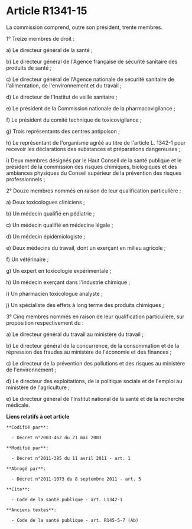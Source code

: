 # Article R1341-15

La commission comprend, outre son président, trente membres. 

1° Treize membres de droit : 

a) Le directeur général de la santé ; 

b) Le directeur général de l'Agence française de sécurité sanitaire des produits de santé ; 

c) Le directeur général de l'Agence nationale de sécurité sanitaire de l'alimentation, de l'environnement et du travail ; 

d) Le directeur de l'Institut de veille sanitaire ; 

e) Le président de la Commission nationale de la pharmacovigilance ; 

f) Le président du comité technique de toxicovigilance ; 

g) Trois représentants des centres antipoison ; 

h) Le représentant de l'organisme agréé au titre de l'article L. 1342-1 pour recevoir les déclarations des substances et
préparations dangereuses ; 

i) Deux membres désignés par le Haut Conseil de la santé publique et le président de la commission des risques chimiques,
biologiques et des ambiances physiques du Conseil supérieur de la prévention des risques professionnels ; 

2° Douze membres nommés en raison de leur qualification particulière : 

a) Deux toxicologues cliniciens ; 

b) Un médecin qualifié en pédiatrie ; 

c) Un médecin qualifié en médecine légale ; 

d) Un médecin épidémiologiste ; 

e) Deux médecins du travail, dont un exerçant en milieu agricole ; 

f) Un vétérinaire ; 

g) Un expert en toxicologie expérimentale ; 

h) Un médecin exerçant dans l'industrie chimique ; 

i) Un pharmacien toxicologue analyste ; 

j) Un spécialiste des effets à long terme des produits chimiques ; 

3° Cinq membres nommés en raison de leur qualification particulière, sur proposition respectivement du : 

a) Le directeur général du travail au ministère du travail ; 

b) Le directeur général de la concurrence, de la consommation et de la répression des fraudes au ministère de l'économie et
des finances ; 

c) Le directeur de la prévention des pollutions et des risques au ministère de l'environnement ; 

d) Le directeur des exploitations, de la politique sociale et de l'emploi au ministère de l'agriculture ; 

e) Le directeur général de l'Institut national de la santé et de la recherche médicale.

**Liens relatifs à cet article**

	**Codifié par**:

	  - Décret n°2003-462 du 21 mai 2003

	**Modifié par**:

	  - Décret n°2011-385 du 11 avril 2011 - art. 1

	**Abrogé par**:

	  - Décret n°2011-1073 du 8 septembre 2011 - art. 5

	**Cite**:

	  - Code de la santé publique - art. L1342-1

	**Anciens textes**:

	  - Code de la santé publique - art. R145-5-7 (Ab)
